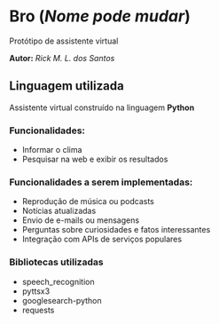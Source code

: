 # Bro (_Nome pode mudar_)

Protótipo de assistente virtual

**Autor:** _Rick M. L. dos Santos_

## Linguagem utilizada

Assistente virtual construído na linguagem **Python**

### Funcionalidades: 

* Informar o clima
* Pesquisar na web e exibir os resultados

### Funcionalidades a serem implementadas: 

* Reprodução de música ou podcasts
* Notícias atualizadas
* Envio de e-mails ou mensagens
* Perguntas sobre curiosidades e fatos interessantes
* Integração com APIs de serviços populares

### Bibliotecas utilizadas

* speech_recognition
* pyttsx3
* googlesearch-python
* requests
